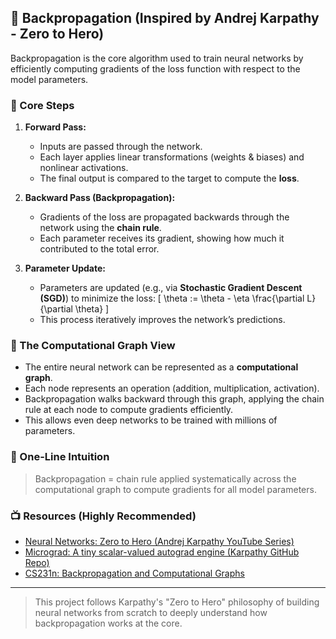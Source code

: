 ## 🧮 Backpropagation (Inspired by Andrej Karpathy - Zero to Hero)

Backpropagation is the core algorithm used to train neural networks by efficiently computing gradients of the loss function with respect to the model parameters.

### 🚀 Core Steps

1. **Forward Pass:**  
   - Inputs are passed through the network.
   - Each layer applies linear transformations (weights & biases) and nonlinear activations.
   - The final output is compared to the target to compute the **loss**.

2. **Backward Pass (Backpropagation):**  
   - Gradients of the loss are propagated backwards through the network using the **chain rule**.
   - Each parameter receives its gradient, showing how much it contributed to the total error.

3. **Parameter Update:**  
   - Parameters are updated (e.g., via **Stochastic Gradient Descent (SGD)**) to minimize the loss:
     \[
     \theta := \theta - \eta \frac{\partial L}{\partial \theta}
     \]
   - This process iteratively improves the network’s predictions.

### 🧠 The Computational Graph View

- The entire neural network can be represented as a **computational graph**.
- Each node represents an operation (addition, multiplication, activation).
- Backpropagation walks backward through this graph, applying the chain rule at each node to compute gradients efficiently.
- This allows even deep networks to be trained with millions of parameters.

### 🎯 One-Line Intuition

> Backpropagation = chain rule applied systematically across the computational graph to compute gradients for all model parameters.

### 📺 Resources (Highly Recommended)

- [Neural Networks: Zero to Hero (Andrej Karpathy YouTube Series)](https://www.youtube.com/watch?v=VMj-3S1tku0)
- [Micrograd: A tiny scalar-valued autograd engine (Karpathy GitHub Repo)](https://github.com/karpathy/micrograd)
- [CS231n: Backpropagation and Computational Graphs](https://cs231n.github.io/optimization-2/)

---

> This project follows Karpathy's "Zero to Hero" philosophy of building neural networks from scratch to deeply understand how backpropagation works at the core.

